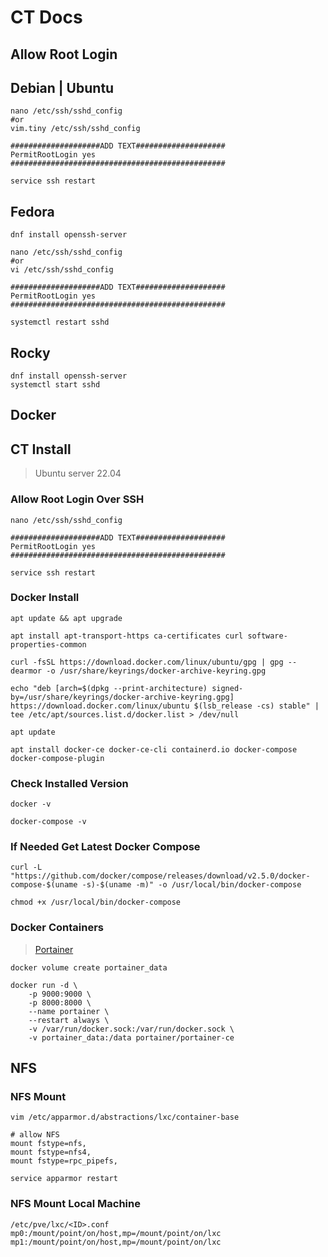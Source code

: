 # CT Docs

## Allow Root Login

## Debian | Ubuntu
```
nano /etc/ssh/sshd_config
#or
vim.tiny /etc/ssh/sshd_config

####################ADD TEXT####################
PermitRootLogin yes
################################################

service ssh restart
```

## Fedora
```
dnf install openssh-server

nano /etc/ssh/sshd_config
#or
vi /etc/ssh/sshd_config

####################ADD TEXT####################
PermitRootLogin yes
################################################

systemctl restart sshd
```

## Rocky
```
dnf install openssh-server
systemctl start sshd
```

## Docker

## CT Install
> Ubuntu server 22.04

### Allow Root Login Over SSH
```
nano /etc/ssh/sshd_config

####################ADD TEXT####################
PermitRootLogin yes
################################################

service ssh restart
```

### Docker Install
```
apt update && apt upgrade

apt install apt-transport-https ca-certificates curl software-properties-common

curl -fsSL https://download.docker.com/linux/ubuntu/gpg | gpg --dearmor -o /usr/share/keyrings/docker-archive-keyring.gpg

echo "deb [arch=$(dpkg --print-architecture) signed-by=/usr/share/keyrings/docker-archive-keyring.gpg] https://download.docker.com/linux/ubuntu $(lsb_release -cs) stable" | tee /etc/apt/sources.list.d/docker.list > /dev/null

apt update

apt install docker-ce docker-ce-cli containerd.io docker-compose docker-compose-plugin
```

### Check Installed Version
```
docker -v

docker-compose -v
```

### If Needed Get Latest Docker Compose
```
curl -L "https://github.com/docker/compose/releases/download/v2.5.0/docker-compose-$(uname -s)-$(uname -m)" -o /usr/local/bin/docker-compose

chmod +x /usr/local/bin/docker-compose
```

### Docker Containers
> [Portainer](https://hub.docker.com/r/portainer/portainer-ce)
```
docker volume create portainer_data

docker run -d \
	-p 9000:9000 \
	-p 8000:8000 \
	--name portainer \
	--restart always \
	-v /var/run/docker.sock:/var/run/docker.sock \
	-v portainer_data:/data portainer/portainer-ce
```  

## NFS

### NFS Mount
```
vim /etc/apparmor.d/abstractions/lxc/container-base

# allow NFS
mount fstype=nfs,
mount fstype=nfs4,
mount fstype=rpc_pipefs,

service apparmor restart
```

### NFS Mount Local Machine
```
/etc/pve/lxc/<ID>.conf
mp0:/mount/point/on/host,mp=/mount/point/on/lxc
mp1:/mount/point/on/host,mp=/mount/point/on/lxc
```

